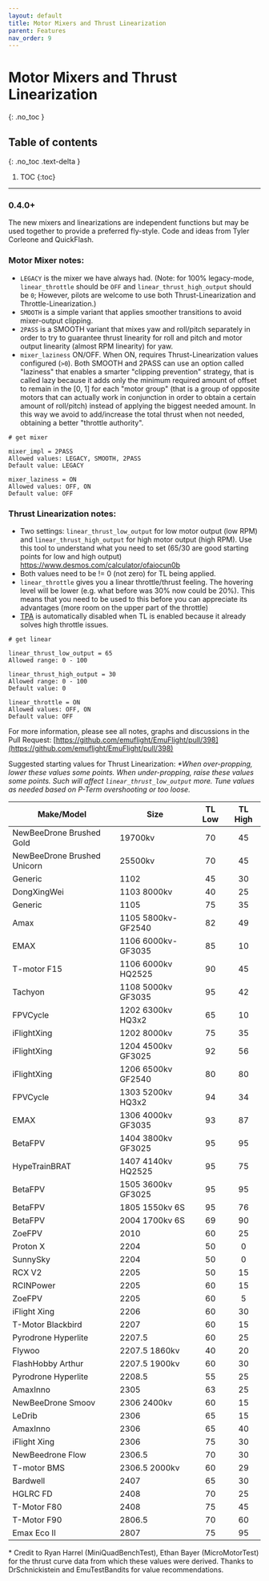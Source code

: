 ```yaml
---
layout: default
title: Motor Mixers and Thrust Linearization
parent: Features
nav_order: 9
---
```


# Motor Mixers and Thrust Linearization
{: .no_toc }

## Table of contents
{: .no_toc .text-delta }

1. TOC
{:toc}

---

### 0.4.0+
The new mixers and linearizations are independent functions but may be used together to provide a preferred fly-style. Code and ideas from Tyler Corleone and QuickFlash.

### Motor Mixer notes:
- `LEGACY` is the mixer we have always had. (Note: for 100% legacy-mode, `linear_throttle` should be `OFF` and `linear_thrust_high_output` should be `0`; However, pilots are welcome to use both Thrust-Linearization and Throttle-Linearization.)
- `SMOOTH` is a simple variant that applies smoother transitions to avoid mixer-output clipping.
- `2PASS` is a SMOOTH variant that mixes yaw and roll/pitch separately in order to try to guarantee thrust linearity for roll and pitch and motor output linearity (almost RPM linearity) for yaw.
- `mixer_laziness` ON/OFF. When ON, requires Thrust-Linearization values configured (`>0`). Both SMOOTH and 2PASS can use an option called "laziness" that enables a smarter "clipping prevention" strategy, that is called lazy because it adds only the minimum required amount of offset to remain in the [0, 1] for each "motor group" (that is a group of opposite motors that can actually work in conjunction in order to obtain a certain amount of roll/pitch) instead of applying the biggest needed amount. In this way we avoid to add/increase the total thrust when not needed, obtaining a better "throttle authority".


```
# get mixer

mixer_impl = 2PASS
Allowed values: LEGACY, SMOOTH, 2PASS
Default value: LEGACY

mixer_laziness = ON
Allowed values: OFF, ON
Default value: OFF
```

### Thrust Linearization notes:
- Two settings: `linear_thrust_low_output` for low motor output (low RPM) and `linear_thrust_high_output` for high motor output (high RPM). Use this tool to understand what you need to set (65/30 are good starting points for low and high output) https://www.desmos.com/calculator/ofaiocun0b
- Both values need to be != 0 (not zero) for TL being applied.
- `linear_throttle` gives you a linear throttle/thrust feeling. The hovering level will be lower (e.g. what before was 30% now could be 20%). This means that you need to be used to this before you can appreciate its advantages (more room on the upper part of the throttle)
- [TPA](/features/TPA.html) is automatically disabled when TL is enabled because it already solves high throttle issues.


```
# get linear

linear_thrust_low_output = 65
Allowed range: 0 - 100

linear_thrust_high_output = 30
Allowed range: 0 - 100
Default value: 0

linear_throttle = ON
Allowed values: OFF, ON
Default value: OFF
```

For more information, please see all notes, graphs and discussions in the Pull Request: [https://github.com/emuflight/EmuFlight/pull/398](https://github.com/emuflight/EmuFlight/pull/398)

Suggested starting values for Thrust Linearization: _\*When over-propping, lower these values some points. When under-propping, raise these values some points. Such will affect `linear_thrust_low_output` more.  Tune values as needed based on P-Term overshooting or too loose._

| Make/Model  | Size  | TL Low  | TL High |
|---|---|:---:|:---:|
| NewBeeDrone Brushed Gold | 19700kv | 70 | 45 |
| NewBeeDrone Brushed Unicorn | 25500kv | 70 | 45 |
| Generic  | 1102 | 45 | 30 |
| DongXingWei | 1103 8000kv | 40 | 25 |
| Generic | 1105 | 75 | 35 |
| Amax | 1105 5800kv-GF2540 | 82 | 49 |
| EMAX | 1106 6000kv-GF3035 | 85 | 10 |
| T-motor F15 | 1106 6000kv HQ2525 | 90 | 45 |
| Tachyon | 1108 5000kv GF3035 | 95 | 42 |
| FPVCycle | 1202 6300kv HQ3x2 | 65 | 10 |
| iFlightXing | 1202 8000kv | 75 | 35 |
| iFlightXing | 1204 4500kv GF3025 | 92 | 56 |
| iFlightXing | 1206 6500kv GF2540 |80 | 80 |
| FPVCycle | 1303 5200kv HQ3x2 | 94 | 34 |
| EMAX | 1306 4000kv GF3035 | 93 | 87 |
| BetaFPV | 1404 3800kv GF3025 | 95 | 95 |
| HypeTrainBRAT | 1407 4140kv HQ2525 | 95 | 75 |
| BetaFPV | 1505 3600kv GF3025 | 95 | 95 |
| BetaFPV | 1805 1550kv 6S | 95 | 76 |
| BetaFPV | 2004 1700kv 6S | 69 | 90 |
| ZoeFPV | 2010 | 60 | 25 |
| Proton X | 2204 | 50 | 0 |
| SunnySky | 2204 | 50 | 0 |
| RCX V2 | 2205 | 50 | 15 |
| RCINPower | 2205 | 60 | 15 |
| ZoeFPV | 2205 | 60 | 5 |
| iFlight Xing | 2206 | 60 | 30 |
| T-Motor Blackbird | 2207 | 60 | 15 |
| Pyrodrone Hyperlite | 2207.5 | 60 | 25 |
| Flywoo | 2207.5 1860kv | 40 | 20 |
| FlashHobby Arthur | 2207.5 1900kv | 60 | 30 |
| Pyrodrone Hyperlite | 2208.5 | 55 | 25 |
| AmaxInno | 2305 | 63 | 25 |
| NewBeeDrone Smoov | 2306 2400kv | 60 | 15 |
| LeDrib | 2306 | 65 | 15 |
| AmaxInno | 2306 | 65 | 40 |
| iFlight Xing | 2306 | 75 | 30 |
| NewBeedrone Flow | 2306.5 | 70 | 30 |
| T-motor BMS | 2306.5 2000kv | 60 | 29 |
| Bardwell | 2407 | 65 | 30 |
| HGLRC FD | 2408 | 70 | 25 |
| T-Motor F80 | 2408 | 75 | 45 |
| T-Motor F90 | 2806.5 | 70 | 60 |
| Emax Eco II | 2807 | 75 | 95 |

\* Credit to Ryan Harrel (MiniQuadBenchTest), Ethan Bayer (MicroMotorTest) for the thrust curve data from which these values were derived. Thanks to DrSchnickistein and EmuTestBandits for value recommendations.

